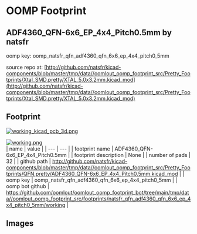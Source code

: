# OOMP Footprint  
## ADF4360_QFN-6x6_EP_4x4_Pitch0.5mm  by natsfr  
  
oomp key: oomp_natsfr_qfn_adf4360_qfn_6x6_ep_4x4_pitch0_5mm  
  
source repo at: [http://github.com/natsfr/kicad-components/blob/master/tmp/data//oomlout_oomp_footprint_src/Pretty_Footprints/Xtal_SMD.pretty/XTAL_5.0x3.2mm.kicad_mod](http://github.com/natsfr/kicad-components/blob/master/tmp/data//oomlout_oomp_footprint_src/Pretty_Footprints/Xtal_SMD.pretty/XTAL_5.0x3.2mm.kicad_mod)  
## Footprint  
  
[![working_kicad_pcb_3d.png](working_kicad_pcb_3d_600.png)](working_kicad_pcb_3d.png)  
  
[![working.png](working_600.png)](working.png)  
| name | value | 
| --- | --- | 
| footprint name | ADF4360_QFN-6x6_EP_4x4_Pitch0.5mm | 
| footprint description | None | 
| number of pads | 32 | 
| github path | http://github.com/natsfr/kicad-components/blob/master/tmp/data//oomlout_oomp_footprint_src/Pretty_Footprints/QFN.pretty/ADF4360_QFN-6x6_EP_4x4_Pitch0.5mm.kicad_mod | 
| oomp key | oomp_natsfr_qfn_adf4360_qfn_6x6_ep_4x4_pitch0_5mm | 
| oomp bot github | https://github.com/oomlout/oomlout_oomp_footprint_bot/tree/main/tmp/data//oomlout_oomp_footprint_src/footprints/natsfr_qfn_adf4360_qfn_6x6_ep_4x4_pitch0_5mm/working | 
## Images  
